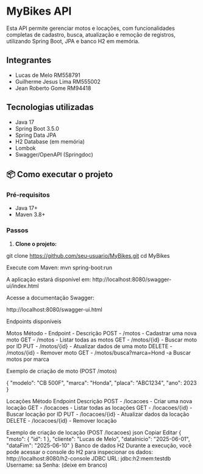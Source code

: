 #  MyBikes API

  
Esta API permite gerenciar motos e locações, com funcionalidades completas de cadastro, busca, atualização e remoção de registros, utilizando Spring Boot, JPA e banco H2 em memória.


## Integrantes

- Lucas de Melo RM558791
- Guilherme Jesus Lima RM555002
- Jean Roberto Gome RM94418


##  Tecnologias utilizadas

- Java 17
- Spring Boot 3.5.0
- Spring Data JPA
- H2 Database (em memória)
- Lombok
- Swagger/OpenAPI (Springdoc)


## 📦 Como executar o projeto

### Pré-requisitos

- Java 17+
- Maven 3.8+

### Passos

1. **Clone o projeto:**

git clone https://github.com/seu-usuario/MyBikes.git
cd MyBikes

Execute com Maven:
mvn spring-boot:run

A aplicação estará disponível em:
http://localhost:8080/swagger-ui/index.html

Acesse a documentação Swagger:

http://localhost:8080/swagger-ui.html

Endpoints disponíveis

Motos
Método -	Endpoint -	Descrição
POST -	/motos -	Cadastrar uma nova moto
GET -	/motos -	Listar todas as motos
GET -	/motos/{id} -	Buscar moto por ID
PUT -	/motos/{id} -	Atualizar dados de uma moto
DELETE -	/motos/{id} -	Remover moto
GET -	/motos/busca?marca=Hond -a	Buscar motos por marca

Exemplo de criação de moto (POST /motos)

{
  "modelo": "CB 500F",
  "marca": "Honda",
  "placa": "ABC1234",
  "ano": 2023
}

Locações
Método	Endpoint	Descrição
POST -	/locacoes -	Criar uma nova locação
GET -	/locacoes -	Listar todas as locações
GET -	/locacoes/{id} -	Buscar locação por ID
PUT -	/locacoes/{id} -	Atualizar dados da locação
DELETE -	/locacoes/{id} -	Remover locação

Exemplo de criação de locação (POST /locacoes)
json
Copiar
Editar
{
  "moto": { "id": 1 },
  "cliente": "Lucas de Melo",
  "dataInicio": "2025-06-01",
  "dataFim": "2025-06-10"
}
Banco de dados H2
Durante a execução, você pode acessar o console do H2 para inspecionar os dados:
http://localhost:8080/h2-console
JDBC URL: jdbc:h2:mem:testdb
Username: sa
Senha: (deixe em branco)


